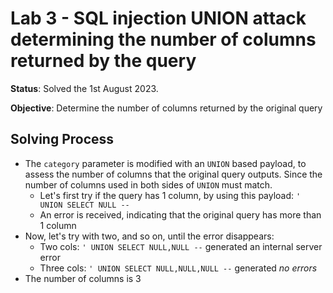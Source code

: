 # Lab 3 - SQL injection UNION attack determining the number of columns returned by the query

**Status**: Solved the 1st August 2023.

**Objective**: Determine the number of columns returned by the original query

## Solving Process

- The `category` parameter is modified with an `UNION` based payload, to assess the number of columns that the original query outputs. Since the number of columns used in both sides of `UNION` must match.
  - Let's first try if the query has 1 column, by using this payload: `' UNION SELECT NULL --`
  - An error is received, indicating that the original query has more than 1 column
- Now, let's try with two, and so on, until the error disappears:
  - Two cols: `' UNION SELECT NULL,NULL --` generated an internal server error
  - Three cols: `' UNION SELECT NULL,NULL,NULL --` generated *no errors*
- The number of columns is 3
